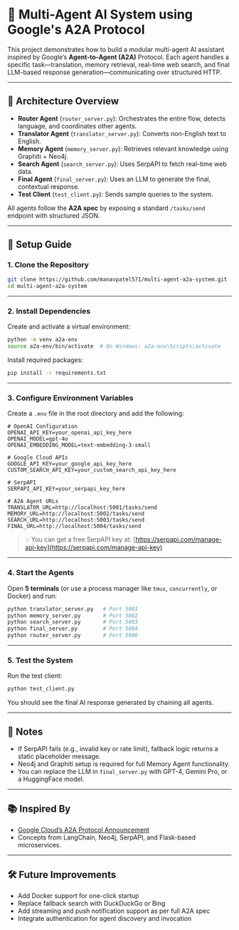 # 🧠 Multi-Agent AI System using Google's A2A Protocol

This project demonstrates how to build a modular multi-agent AI assistant inspired by Google’s **Agent-to-Agent (A2A)** Protocol. Each agent handles a specific task—translation, memory retrieval, real-time web search, and final LLM-based response generation—communicating over structured HTTP.

---

## 📐 Architecture Overview

- **Router Agent** (`router_server.py`): Orchestrates the entire flow, detects language, and coordinates other agents.
- **Translator Agent** (`translator_server.py`): Converts non-English text to English.
- **Memory Agent** (`memory_server.py`): Retrieves relevant knowledge using Graphiti + Neo4j.
- **Search Agent** (`search_server.py`): Uses SerpAPI to fetch real-time web data.
- **Final Agent** (`final_server.py`): Uses an LLM to generate the final, contextual response.
- **Test Client** (`test_client.py`): Sends sample queries to the system.

All agents follow the **A2A spec** by exposing a standard `/tasks/send` endpoint with structured JSON.

---

## 🚀 Setup Guide

### 1. Clone the Repository

```bash
git clone https://github.com/manavpatel571/multi-agent-a2a-system.git
cd multi-agent-a2a-system
```

---

### 2. Install Dependencies

Create and activate a virtual environment:

```bash
python -m venv a2a-env
source a2a-env/bin/activate  # On Windows: a2a-env\Scripts\activate
```

Install required packages:

```bash
pip install -r requirements.txt
```

---

### 3. Configure Environment Variables

Create a `.env` file in the root directory and add the following:

```env
# OpenAI Configuration
OPENAI_API_KEY=your_openai_api_key_here
OPENAI_MODEL=gpt-4o
OPENAI_EMBEDDING_MODEL=text-embedding-3-small

# Google Cloud APIs
GOOGLE_API_KEY=your_google_api_key_here
CUSTOM_SEARCH_API_KEY=your_custom_search_api_key_here

# SerpAPI
SERPAPI_API_KEY=your_serpapi_key_here

# A2A Agent URLs
TRANSLATOR_URL=http://localhost:5001/tasks/send
MEMORY_URL=http://localhost:5002/tasks/send
SEARCH_URL=http://localhost:5003/tasks/send
FINAL_URL=http://localhost:5004/tasks/send

```

> 💡 You can get a free SerpAPI key at: [https://serpapi.com/manage-api-key](https://serpapi.com/manage-api-key)

---

### 4. Start the Agents

Open **5 terminals** (or use a process manager like `tmux`, `concurrently`, or Docker) and run:

```bash
python translator_server.py   # Port 5001
python memory_server.py       # Port 5002
python search_server.py       # Port 5003
python final_server.py        # Port 5004
python router_server.py       # Port 5006
```

---

### 5. Test the System

Run the test client:

```bash
python test_client.py
```

You should see the final AI response generated by chaining all agents.

---

## 📎 Notes

- If SerpAPI fails (e.g., invalid key or rate limit), fallback logic returns a static placeholder message.
- Neo4j and Graphiti setup is required for full Memory Agent functionality.
- You can replace the LLM in `final_server.py` with GPT-4, Gemini Pro, or a HuggingFace model.

---

## 📚 Inspired By

- [Google Cloud’s A2A Protocol Announcement](https://cloud.google.com/blog/products/ai-machine-learning/announcing-the-agent2agent-protocol-a2a)
- Concepts from LangChain, Neo4j, SerpAPI, and Flask-based microservices.

---

## 🛠️ Future Improvements

- Add Docker support for one-click startup  
- Replace fallback search with DuckDuckGo or Bing  
- Add streaming and push notification support as per full A2A spec  
- Integrate authentication for agent discovery and invocation  
